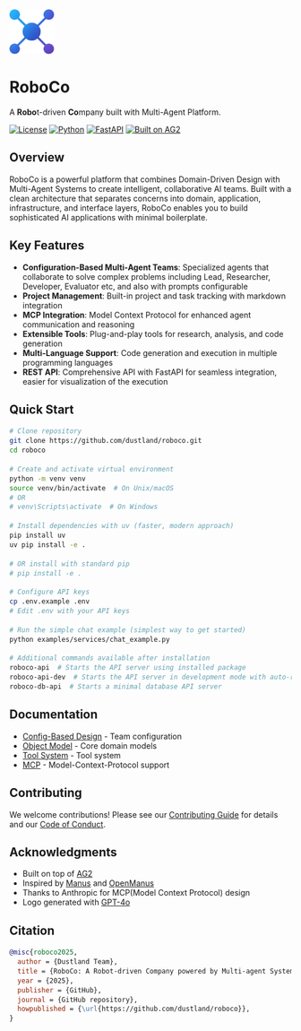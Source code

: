 <img src="./assets/logo.png" alt="logo" width="80px" height="80px">

# RoboCo

A **Robo**t-driven **Co**mpany built with Multi-Agent Platform.

[![License](https://img.shields.io/badge/License-MIT-blue.svg)](LICENSE)
[![Python](https://img.shields.io/badge/Python-3.10+-blue?logo=python&logoColor=white)](https://www.python.org/)
[![FastAPI](https://img.shields.io/badge/FastAPI-0.100.0+-00a393?logo=fastapi&logoColor=white)](https://fastapi.tiangolo.com/)
[![Built on AG2](https://img.shields.io/badge/Built%20on-AG2-orange)](https://github.com/ag2ai/ag2)

## Overview

RoboCo is a powerful platform that combines Domain-Driven Design with Multi-Agent Systems to create intelligent, collaborative AI teams. Built with a clean architecture that separates concerns into domain, application, infrastructure, and interface layers, RoboCo enables you to build sophisticated AI applications with minimal boilerplate.

## Key Features

- **Configuration-Based Multi-Agent Teams**: Specialized agents that collaborate to solve complex problems including Lead, Researcher, Developer, Evaluator etc, and also with prompts configurable
- **Project Management**: Built-in project and task tracking with markdown integration
- **MCP Integration**: Model Context Protocol for enhanced agent communication and reasoning
- **Extensible Tools**: Plug-and-play tools for research, analysis, and code generation
- **Multi-Language Support**: Code generation and execution in multiple programming languages
- **REST API**: Comprehensive API with FastAPI for seamless integration, easier for visualization of the execution

## Quick Start

```bash
# Clone repository
git clone https://github.com/dustland/roboco.git
cd roboco

# Create and activate virtual environment
python -m venv venv
source venv/bin/activate  # On Unix/macOS
# OR
# venv\Scripts\activate  # On Windows

# Install dependencies with uv (faster, modern approach)
pip install uv
uv pip install -e .

# OR install with standard pip
# pip install -e .

# Configure API keys
cp .env.example .env
# Edit .env with your API keys

# Run the simple chat example (simplest way to get started)
python examples/services/chat_example.py

# Additional commands available after installation
roboco-api  # Starts the API server using installed package
roboco-api-dev  # Starts the API server in development mode with auto-reload
roboco-db-api  # Starts a minimal database API server
```

## Documentation

- [Config-Based Design](docs/config_based_design.md) - Team configuration
- [Object Model](docs/object_model.md) - Core domain models
- [Tool System](docs/tool.md) - Tool system
- [MCP](docs/mcp.md) - Model-Context-Protocol support

## Contributing

We welcome contributions! Please see our [Contributing Guide](CONTRIBUTING.md) for details and our [Code of Conduct](CODE_OF_CONDUCT.md).

## Acknowledgments

- Built on top of [AG2](https://github.com/ag2ai/ag2)
- Inspired by [Manus](https://manus.im/) and [OpenManus](https://github.com/mannaandpoem/OpenManus/)
- Thanks to Anthropic for MCP(Model Context Protocol) design
- Logo generated with [GPT-4o](https://chatgpt.com)

## Citation

```bibtex
@misc{roboco2025,
  author = {Dustland Team},
  title = {RoboCo: A Robot-driven Company powered by Multi-agent System},
  year = {2025},
  publisher = {GitHub},
  journal = {GitHub repository},
  howpublished = {\url{https://github.com/dustland/roboco}},
}
```
